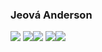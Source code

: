 ### Jeová Anderson

![](http://github-profile-summary-cards.vercel.app/api/cards/profile-details?username=geovatatsuga&theme=gruvbox)
![](http://github-profile-summary-cards.vercel.app/api/cards/repos-per-language?username=geovatatsuga&theme=gruvbox)![](http://github-profile-summary-cards.vercel.app/api/cards/most-commit-language?username=geovatatsuga&theme=gruvbox)
![](http://github-profile-summary-cards.vercel.app/api/cards/stats?username=geovatatsuga&theme=gruvbox)![](http://github-profile-summary-cards.vercel.app/api/cards/productive-time?username=geovatatsuga&theme=gruvbox&utcOffset=8)


